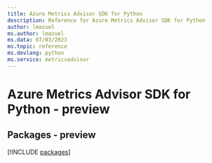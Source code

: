 ```yaml
---
title: Azure Metrics Advisor SDK for Python
description: Reference for Azure Metrics Advisor SDK for Python
author: lmazuel
ms.author: lmazuel
ms.data: 07/03/2023
ms.topic: reference
ms.devlang: python
ms.service: metricsadvisor
---
```

# Azure Metrics Advisor SDK for Python - preview
## Packages - preview
[!INCLUDE [packages](metrics-advisor-index.md)]